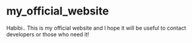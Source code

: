# my_official_website
Habibi.. This is my official website and I hope it will be useful to contact developers or those who need it!
